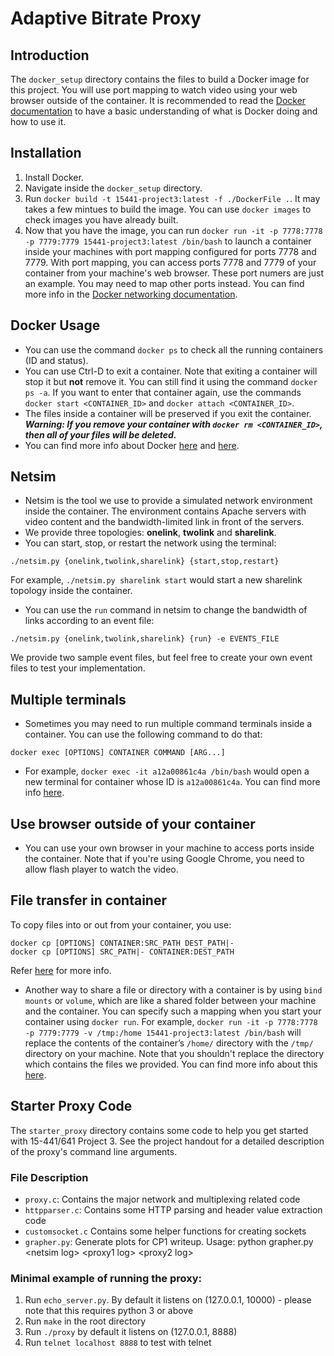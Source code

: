 # Adaptive Bitrate Proxy

## Introduction
The `docker_setup` directory contains the files to build a Docker image for this project. You will use port mapping to watch video using your web browser outside of the container. It is recommended to read the [Docker documentation](https://docs.docker.com/) to have a basic understanding of what is Docker doing and how to use it. 


## Installation
1. Install Docker.
2. Navigate inside the `docker_setup` directory.
3. Run `docker build -t 15441-project3:latest -f ./DockerFile .`. It may takes a few mintues to build the image. You can use `docker images` to check images you have already built.
4. Now that you have the image, you can run 
`docker run -it -p 7778:7778 -p 7779:7779 15441-project3:latest /bin/bash` to launch a container inside your machines with port mapping configured for ports 7778 and 7779. With port mapping, you can access ports 7778 and 7779 of your container from your machine's web browser. These port numers are just an example. You may need to map other ports instead. You can find more info in the [Docker networking documentation](https://docs.docker.com/config/containers/container-networking/).


## Docker Usage
* You can use the command `docker ps` to check all the running containers (ID and status).
* You can use Ctrl-D to exit a container. Note that exiting a container will stop it but **not** remove it. You can still find it using the command `docker ps -a`. If you want to enter that container again, use the commands `docker start <CONTAINER_ID>` and `docker attach <CONTAINER_ID>`.
* The files inside a container will be preserved if you exit the container. ***Warning: If you remove your container with `docker rm <CONTAINER_ID>`, then all of your files will be deleted.***
* You can find more info about Docker [here](https://docs.docker.com/get-started/) and [here](https://docs.docker.com/engine/reference/commandline/container/).


## Netsim
* Netsim is the tool we use to provide a simulated network environment inside the container. The environment contains Apache servers with video content and the bandwidth-limited link in front of the servers.
* We provide three topologies: **onelink**, **twolink** and **sharelink**.
* You can start, stop, or restart the network using the terminal:
```
./netsim.py {onelink,twolink,sharelink} {start,stop,restart}
```
For example, `./netsim.py sharelink start` would start a new sharelink topology inside the container.
* You can use the `run` command in netsim to change the bandwidth of links according to an event file:
```
./netsim.py {onelink,twolink,sharelink} {run} -e EVENTS_FILE
```
We provide two sample event files, but feel free to create your own event files to test your implementation.


## Multiple terminals
* Sometimes you may need to run multiple command terminals inside a container. You can use the following command to do that:
```
docker exec [OPTIONS] CONTAINER COMMAND [ARG...]
```
* For example, `docker exec -it a12a00861c4a /bin/bash` would open a new terminal for container whose ID is `a12a00861c4a`. You can find more info [here](https://docs.docker.com/engine/reference/commandline/exec/).


## Use browser outside of your container
* You can use your own browser in your machine to access ports inside the container. Note that if you're using Google Chrome, you need to allow flash player to watch the video.


## File transfer in container
To copy files into or out from your container, you use:
```
docker cp [OPTIONS] CONTAINER:SRC_PATH DEST_PATH|-
docker cp [OPTIONS] SRC_PATH|- CONTAINER:DEST_PATH
```
Refer [here](https://docs.docker.com/engine/reference/commandline/cp/) for more info.
* Another way to share a file or directory with a container is by using `bind mounts` or `volume`, which are like a shared folder between your machine and the container. You can specify such a mapping when you start your container using `docker run`. For example,
`docker run -it -p 7778:7778 -p 7779:7779 -v /tmp:/home 15441-project3:latest /bin/bash` will replace the contents of the container’s `/home/` directory with the `/tmp/` directory on your machine. Note that you shouldn't replace the directory which contains the files we provided. You can find more info about this [here](https://docs.docker.com/storage/bind-mounts/).


## Starter Proxy Code

The `starter_proxy` directory contains some code to help you get started with 15-441/641 Project 3. See the project handout for a detailed description of the proxy's command line arguments. 


### File Description

- `proxy.c`: Contains the major network and multiplexing related code
- `httpparser.c`: Contains some HTTP parsing and header value extraction code
- `customsocket.c` Contains some helper functions for creating sockets
- `grapher.py`: Generate plots for CP1 writeup. Usage: python grapher.py \<netsim log\> \<proxy1 log\> \<proxy2 log\>


### Minimal example of running the proxy:

1. Run `echo_server.py`. By default it listens on (127.0.0.1, 10000) - please note that this requires python 3 or above
2. Run `make` in the root directory
3. Run `./proxy` by default it listens on (127.0.0.1, 8888)
4. Run `telnet localhost 8888` to test with telnet

